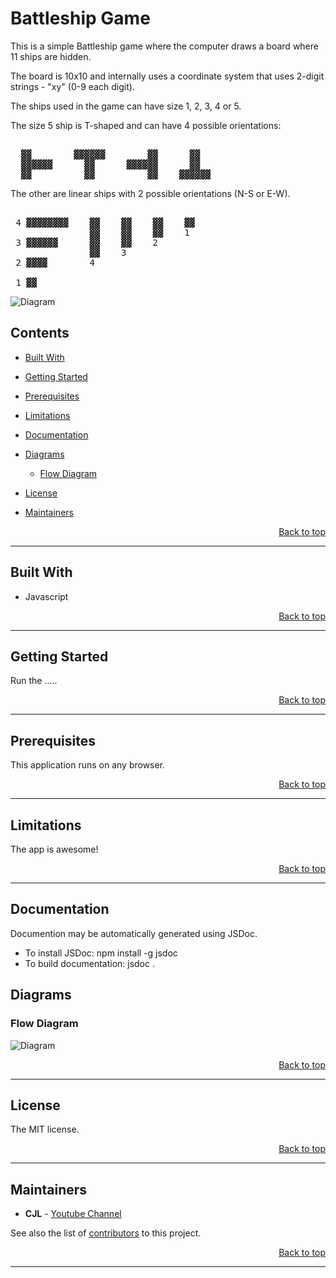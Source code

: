 # Battleship Game

This is a simple Battleship game where the computer draws a board where 11 ships are hidden.

The board is 10x10 and internally uses a coordinate system that uses 2-digit strings - "xy" (0-9 each digit).

The ships used in the game can have size 1, 2, 3, 4 or 5.

The size 5 ship is T-shaped and can have 4 possible orientations:

<pre>

  ▓▓        ▓▓▓▓▓▓        ▓▓      ▓▓
  ▓▓▓▓▓▓      ▓▓      ▓▓▓▓▓▓      ▓▓
  ▓▓          ▓▓          ▓▓    ▓▓▓▓▓▓
</pre>

The other are linear ships with 2 possible orientations (N-S or E-W).

<pre>

 4 ▓▓▓▓▓▓▓▓    ▓▓    ▓▓    ▓▓    ▓▓
               ▓▓    ▓▓    ▓▓    1
 3 ▓▓▓▓▓▓      ▓▓    ▓▓    2
               ▓▓    3
 2 ▓▓▓▓        4

 1 ▓▓
</pre>

![Diagram](images/app.png)

## Contents

- <p><a href="#built-with">Built With</a></p>

- <p><a href="#getting-started">Getting Started</a></p>

- <p><a href="#prerequisites">Prerequisites</a>

- <p><a href="#limitations">Limitations</a>

- <p><a href="#documentation">Documentation</a>

- <p><a href="#diagrams">Diagrams</a>

  - <p><a href="#diagrams-flow"> Flow Diagram</a>

- <p><a href="#license">License</a></p>

- <p><a href="#maintainers">Maintainers</a></p>

<div style="text-align:right"><a href="#top">Back to top</a></div>

---

<div id="built-with"></div>

## Built With

- Javascript

<div style="text-align:right"><a href="#top">Back to top</a></div>

---

<div id="getting-started"></div>

## Getting Started

Run the .....

<div style="text-align:right"><a href="#top">Back to top</a></div>

---

<div id="prerequisites"></div>

## Prerequisites

This application runs on any browser.

<div style="text-align:right"><a href="#top">Back to top</a></div>

---

<div id="limitations"></div>

## Limitations

The app is awesome!

<div style="text-align:right"><a href="#top">Back to top</a></div>

---

<div id="documentation"></div>

## Documentation

Documention may be automatically generated using JSDoc.

* To install JSDoc: npm install -g jsdoc
* To build documentation: jsdoc  .

<div id="diagrams"></div>

## Diagrams

<div id="diagrams-flow"></div>

### Flow Diagram

![Diagram](images/flow.png)

<div style="text-align:right"><a href="#top">Back to top</a></div>

---

<div id="license"></div>

## License

<p id="license-p"></p>

The MIT license.

<div style="text-align:right"><a href="#top">Back to top</a></div>

---

<div id="maintainers"></div>

## Maintainers

- **CJL** - [Youtube Channel](https://youtube.com)

See also the list of [contributors](https://github.com) to this project.

<div style="text-align:right"><a href="#top">Back to top</a></div>

---
